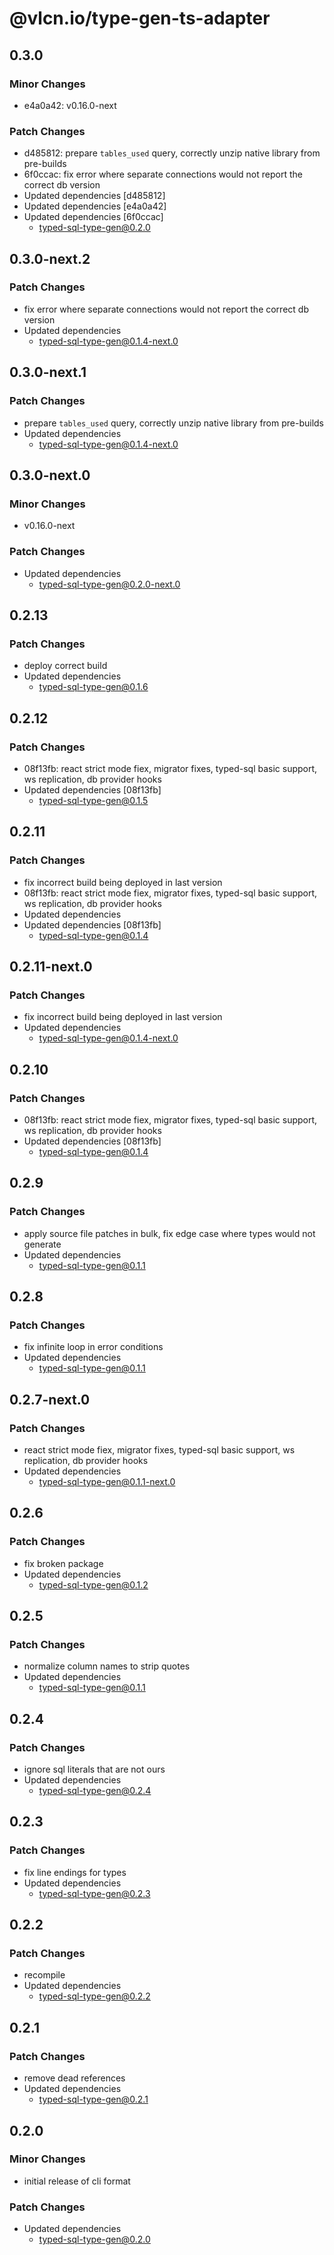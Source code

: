 # @vlcn.io/type-gen-ts-adapter

## 0.3.0

### Minor Changes

- e4a0a42: v0.16.0-next

### Patch Changes

- d485812: prepare `tables_used` query, correctly unzip native library from pre-builds
- 6f0ccac: fix error where separate connections would not report the correct db version
- Updated dependencies [d485812]
- Updated dependencies [e4a0a42]
- Updated dependencies [6f0ccac]
  - typed-sql-type-gen@0.2.0

## 0.3.0-next.2

### Patch Changes

- fix error where separate connections would not report the correct db version
- Updated dependencies
  - typed-sql-type-gen@0.1.4-next.0

## 0.3.0-next.1

### Patch Changes

- prepare `tables_used` query, correctly unzip native library from pre-builds
- Updated dependencies
  - typed-sql-type-gen@0.1.4-next.0

## 0.3.0-next.0

### Minor Changes

- v0.16.0-next

### Patch Changes

- Updated dependencies
  - typed-sql-type-gen@0.2.0-next.0

## 0.2.13

### Patch Changes

- deploy correct build
- Updated dependencies
  - typed-sql-type-gen@0.1.6

## 0.2.12

### Patch Changes

- 08f13fb: react strict mode fiex, migrator fixes, typed-sql basic support, ws replication, db provider hooks
- Updated dependencies [08f13fb]
  - typed-sql-type-gen@0.1.5

## 0.2.11

### Patch Changes

- fix incorrect build being deployed in last version
- 08f13fb: react strict mode fiex, migrator fixes, typed-sql basic support, ws replication, db provider hooks
- Updated dependencies
- Updated dependencies [08f13fb]
  - typed-sql-type-gen@0.1.4

## 0.2.11-next.0

### Patch Changes

- fix incorrect build being deployed in last version
- Updated dependencies
  - typed-sql-type-gen@0.1.4-next.0

## 0.2.10

### Patch Changes

- 08f13fb: react strict mode fiex, migrator fixes, typed-sql basic support, ws replication, db provider hooks
- Updated dependencies [08f13fb]
  - typed-sql-type-gen@0.1.4

## 0.2.9

### Patch Changes

- apply source file patches in bulk, fix edge case where types would not generate
- Updated dependencies
  - typed-sql-type-gen@0.1.1

## 0.2.8

### Patch Changes

- fix infinite loop in error conditions
- Updated dependencies
  - typed-sql-type-gen@0.1.1

## 0.2.7-next.0

### Patch Changes

- react strict mode fiex, migrator fixes, typed-sql basic support, ws replication, db provider hooks
- Updated dependencies
  - typed-sql-type-gen@0.1.1-next.0

## 0.2.6

### Patch Changes

- fix broken package
- Updated dependencies
  - typed-sql-type-gen@0.1.2

## 0.2.5

### Patch Changes

- normalize column names to strip quotes
- Updated dependencies
  - typed-sql-type-gen@0.1.1

## 0.2.4

### Patch Changes

- ignore sql literals that are not ours
- Updated dependencies
  - typed-sql-type-gen@0.2.4

## 0.2.3

### Patch Changes

- fix line endings for types
- Updated dependencies
  - typed-sql-type-gen@0.2.3

## 0.2.2

### Patch Changes

- recompile
- Updated dependencies
  - typed-sql-type-gen@0.2.2

## 0.2.1

### Patch Changes

- remove dead references
- Updated dependencies
  - typed-sql-type-gen@0.2.1

## 0.2.0

### Minor Changes

- initial release of cli format

### Patch Changes

- Updated dependencies
  - typed-sql-type-gen@0.2.0
